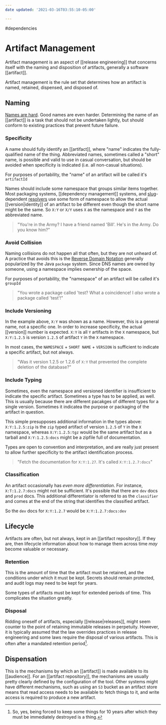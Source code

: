 ```yaml
---
date updated: '2021-03-16T03:55:10-05:00'

---
```


#dependencies

# Artifact Management

Artifact management is an aspect of [[release engineering]] that concerns itself with the naming and disposition of artifacts, generally a software [[artifact]].

Artifact management is the rule set that determines how an artifact is named, retained, dispensed, and disposed of.

## Naming
[Names are hard](https://martinfowler.com/bliki/TwoHardThings.html).  Good names are even harder.  Determining the name of an [[artifact]] is a task that should not be undertaken lightly, but should conform to existing practices that prevent future failure.

### Specificity
A name should fully identify an [[artifact]], where "name" indicates the fully-qualified name of the thing.  Abbreviated names, sometimes called a "short" name, is possible and valid to use in casual conversation, but should be avoided when specificity is indicated (i.e. all non-casual situations).

For purposes of portability, the "name" of an artifact will be called it's `artifactId`

Names should include some namespace that groups similar items together.  Most packaging systems, [[dependency management]] systems, and [slug](https://support.atlassian.com/bitbucket-cloud/docs/what-is-a-slug/)-dependent [resolvers](https://en.wikipedia.org/wiki/Boolean_satisfiability_problem) use some form of namespace to allow the actual [[version|identity]] of an artifact to be different even though the short name might be the same.  So `X:Y` or `X/Y` uses `X` as the namespace and `Y` as the abbreviated name.  

> "You're in the Army?  I have a friend named 'Bill'.  He's in the Army.  Do you know him?"

### Avoid Collision
Naming collisions do not happen all that often, but they are not unheard of.  A practice that avoids this is the [Reverse Domain Notation](https://en.wikipedia.org/wiki/Reverse_domain_name_notation) generally popularized by the Java `package` system.  Since DNS names are owned by someone, using a namespace implies ownership of the space.

For purposes of portability, the "namespace" of an artifact will be called it's `groupId`

> "You wrote a package called 'test?  What a coincidence!  I _also_ wrote a package called 'test'!"

### Include Versioning
In the example above, `X:Y` was shown as a name.  However, this is a general name, not a specific one.  In order to increase specificity, the actual [[version]] number is expected.  `X:Y` is all `Y` artifacts in the `X` namespace, but `X:Y:1.2.5` is version `1.2.5` of artifact `Y` in the `X` namespace.

In most cases, the `NAMESPACE` + `SHORT NAME` + `VERSION` is sufficient to indicate a specific artifact, but not always.

> "Was it version 1.2.5 or 1.2.6 of `X:Y` that prevented the complete deletion of the database?"

### Include Typing
Sometimes, even the namespace and versioned identifier is insufficient to indicate the specific artifact.  Sometimes a type has to be applied, as well.  This is usually because there are different pacakges of different types for a single version. Sometimes it indicatea the purpose or packaging of the artifact in question.

This simple presupposes additional information in the types above:  `X:Y:1.2.5:zip` is the `zip` typed artifact of version `1.2.5` of `Y` in the `X` namespace, whereas `X:Y:1.2.5:tgz` would be the same artifact but as a tarball and `X:Y:1.2.5:docs` might be a zipfile full of documentation.  

Types are open to convention and interpretation, and are really just present to allow further specificity to the artifact identification process.

> "Fetch the documentation for `X:Y:1.27`.  It's called `X:Y:1.2.7:docs`"

### Classification
An artifact occasionally has _even more differentiation_.  For instance, `X:T:1.2.7:docs` might not be sufficient.  It's possible that there are `dev` docs and `prod` docs.  This additional differentiator is referred to as the `classifier` and comes at the end of the string that identifies the classified artifact.

So the `dev` docs for `X:Y:1.2.7` would be `X:Y:1.2.7:docs:dev`

## Lifecycle
Artifacts are often, but not always, kept in an [[artifact repository]].  If they are, then lifecycle information about how to manage them across time _may_ become valuable or necessary.
### Retention
This is the amount of time that the artifact must be retained, and the conditions under which it must be kept.  Secrets should remain protected, and audit logs may need to be kept for years.  

Some types of artifacts must be kept for extended periods of time.  This complicates the situation greatly.

### Disposal
Ridding oneself of artifacts, especially [[release|releases]], might seem counter to the point of retaining immutable releases in perpetuity.  However, it is typically assumed that the law overrides practices in release engineering and some laws require the disposal of various artifacts.  This is often after a mandated retention period[^retent].

## Dispensation
This is the mechanisms by which an [[artifact]] is made available to its [[audience]]. For an [[artifact repository]], the mechanisms are usually pretty clearly defined by the configuration of the tool.  Other systems might have different mechanisms, such as using an `S3` bucket as an artifact store means that read access needs to be available to fetch things to it, and write access is required to produce a new artifact.

[^retent]: So, yes, being forced to keep some things for 10 years after which they must be immediately destroyed is a thing.